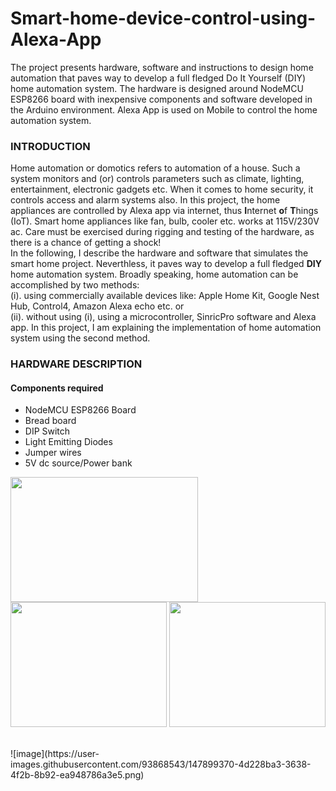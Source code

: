 # Smart-home-device-control-using-Alexa-App
The project presents hardware, software and instructions to design home automation that paves way to develop a full fledged Do It Yourself (DIY) home automation system.  The hardware is designed around NodeMCU ESP8266 board with inexpensive components and software developed in the Arduino environment. Alexa App is used on Mobile to control the home automation system.
### INTRODUCTION ###
Home automation or domotics refers to automation of a house. Such a system monitors and (or) controls parameters such as climate, lighting, entertainment, electronic gadgets etc. When it comes to home security, it controls access and alarm systems also. In this project, the home appliances are controlled by Alexa app via internet, thus **I**nternet **o**f **T**hings (IoT). Smart home appliances like fan, bulb, cooler etc. works at 115V/230V ac. Care must be exercised during rigging and testing of the hardware, as there is a chance of getting a shock!<br/> In the following, I describe the hardware and software that simulates the smart home project. Neverthless, it paves way to develop a full fledged **DIY** home automation system. Broadly speaking, home automation can be accomplished by two methods: <br/> (i). using commercially available devices like: Apple Home Kit, Google Nest Hub, Control4, Amazon Alexa echo etc. or <br/> (ii). without using (i), using a microcontroller, SinricPro software and Alexa app. In this project, I am explaining the implementation of home automation system using the second method.
### HARDWARE DESCRIPTION ###
#### Components required ####
* NodeMCU ESP8266 Board
* Bread board
* DIP Switch
* Light Emitting Diodes
* Jumper wires
* 5V dc source/Power bank <br/>
<p float="middle">
<img src="https://user-images.githubusercontent.com/93868543/147882209-c241e171-3533-427d-926d-61b7058990e5.png" width="300" height="200"/>
<img src="https://user-images.githubusercontent.com/93868543/147898692-0bd91724-eccf-4b94-8c1d-1d51d0c468ec.png" width="250" height="200"/>
<img src="https://user-images.githubusercontent.com/93868543/147899370-4d228ba3-3638-4f2b-8b92-ea948786a3e5.png" width="250" height="200"/>
</p> </br>                                                                                                                                       
![image](https://user-images.githubusercontent.com/93868543/147899370-4d228ba3-3638-4f2b-8b92-ea948786a3e5.png)

